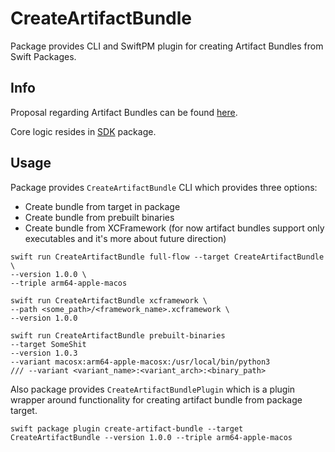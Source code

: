 # CreateArtifactBundle

Package provides CLI and SwiftPM plugin for creating Artifact Bundles from Swift Packages.

## Info

Proposal regarding Artifact Bundles can be found [here](https://github.com/apple/swift-evolution/blob/main/proposals/0305-swiftpm-binary-target-improvements.md).

Core logic resides in [SDK](https://github.com/aleksproger/create-artifact-bundle-kit.git) package.

## Usage

Package provides `CreateArtifactBundle` CLI which provides three options: 
- Create bundle from target in package
- Create bundle from prebuilt binaries
- Create bundle from XCFramework (for now artifact bundles support only executables and it's more about future direction)

```shell
swift run CreateArtifactBundle full-flow --target CreateArtifactBundle \
--version 1.0.0 \
--triple arm64-apple-macos

swift run CreateArtifactBundle xcframework \
--path <some_path>/<framework_name>.xcframework \
--version 1.0.0

swift run CreateArtifactBundle prebuilt-binaries 
--target SomeShit 
--version 1.0.3 
--variant macosx:arm64-apple-macosx:/usr/local/bin/python3
/// --variant <variant_name>:<variant_arch>:<binary_path> 

```

Also package provides `CreateArtifactBundlePlugin` which is a plugin wrapper around functionality for creating artifact bundle from package target.

```shell
swift package plugin create-artifact-bundle --target CreateArtifactBundle --version 1.0.0 --triple arm64-apple-macos
```